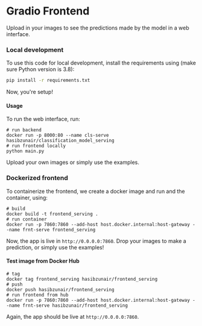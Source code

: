 # Gradio Frontend
Upload in your images to see the predictions made by the model in a web interface.

### Local development
To use this code for local development, install the requirements using (make sure Python version is 3.8):
```bash
pip install -r requirements.txt
```
Now, you're setup!

#### Usage
To run the web interface, run: 
```
# run backend
docker run -p 8000:80 --name cls-serve hasibzunair/classification_model_serving
# run frontend locally
python main.py
```

Upload your own images or simply use the examples.

### Dockerized frontend
To containerize the frontend, we create a docker image and run 
and the container, using:
```
# build
docker build -t frontend_serving .
# run container
docker run -p 7860:7860 --add-host host.docker.internal:host-gateway --name frnt-serve frontend_serving
```
Now, the app is live in `http://0.0.0.0:7860`. Drop your images to make a prediction, or simply use the examples!

#### Test image from Docker Hub
```
# tag
docker tag frontend_serving hasibzunair/frontend_serving
# push
docker push hasibzunair/frontend_serving
# run frontend from hub
docker run -p 7860:7860 --add-host host.docker.internal:host-gateway --name frnt-serve hasibzunair/frontend_serving
```
Again, the app should be live at `http://0.0.0.0:7860`.
